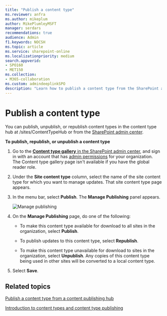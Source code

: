 ```yaml
---
title: "Publish a content type"
ms.reviewer: anfra
ms.author: mikeplum
author: MikePlumleyMSFT
manager: serdars
recommendations: true
audience: Admin
f1.keywords: NOCSH
ms.topic: article
ms.service: sharepoint-online
ms.localizationpriority: medium
search.appverid:
- SPO160
- MET150
ms.collection:  
- M365-collaboration
ms.custom: admindeeplinkSPO
description: "Learn how to publish a content type from the SharePoint admin center."
---
```


# Publish a content type

You can publish, unpublish, or republish content types in the content type hub at /sites/ContentTypeHub or from the <a href="https://go.microsoft.com/fwlink/?linkid=2185219" target="_blank">SharePoint admin center</a>.

**To publish, republish, or unpublish a content type**

1. Go to the <a href="https://go.microsoft.com/fwlink/?linkid=2185074" target="_blank">**Content type gallery** in the SharePoint admin center</a>, and sign in with an account that has [admin permissions](./sharepoint-admin-role.md) for your organization. The Content type gallery page isn't available if you have the global reader role. 

2. Under the **Site content type** column, select the name of the site content type for which you want to manage updates. That site content type page appears.

3. In the menu bar, select **Publish**. The **Manage Publishing** panel appears.

    ![Manage publishing](media/manage-publishing.png)

4. On the **Manage Publishing** page, do one of the following:

    - To make this content type available for download to all sites in the organization, select **Publish**.
    - To publish updates to this content type, select **Republish**.

    - To make this content type unavailable for download to sites in the organization, select **Unpublish**. Any copies of this content type being used in other sites will be converted to a local content type.

5. Select **Save**.

## Related topics

[Publish a content type from a content publishing hub](https://support.microsoft.com/office/58081155-118d-4e7a-9cc5-d43b5dbb7d02)

[Introduction to content types and content type publishing](https://support.microsoft.com/office/e1277a2e-a1e8-4473-9126-91a0647766e5)
